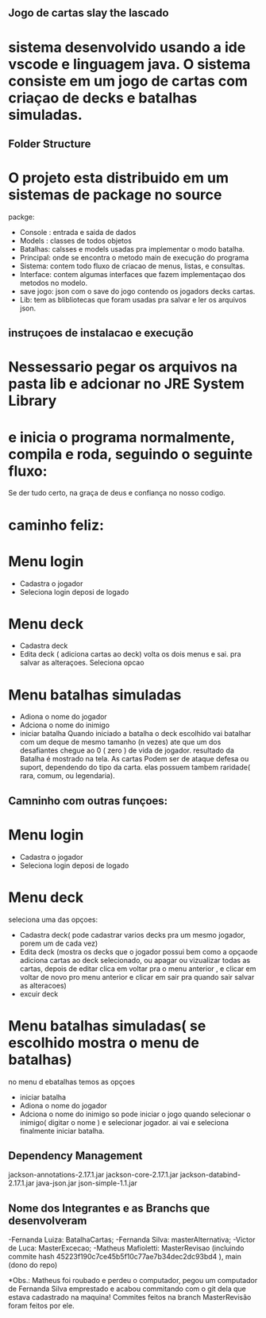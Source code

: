 ## Jogo de cartas slay the lascado
# sistema desenvolvido usando a ide vscode e linguagem java. O sistema consiste em um jogo de cartas com criaçao de decks e batalhas simuladas.

## Folder Structure
# O projeto esta distribuido em um sistemas de package no source
  packge:
- Console : entrada e saida de dados
- Models : classes de todos objetos
- Batalhas: calsses e models usadas pra implementar o modo batalha.
- Principal: onde se encontra o metodo main de execução do programa
- Sistema: contem todo fluxo de criacao de menus, listas, e consultas.
- Interface: contem algumas interfaces que fazem implementaçao dos metodos no modelo.
- save jogo: json com o save do jogo contendo os jogadors decks cartas.
- Lib: tem as blibliotecas que foram usadas pra salvar e ler os arquivos json.

## instruçoes de instalacao e execução

   # Nessessario pegar os arquivos na pasta lib e adcionar no JRE System Library
   # e  inicia o programa normalmente, compila e roda, seguindo o seguinte fluxo:

Se der tudo certo, na graça de deus e confiança no nosso codigo.

# caminho feliz:

# Menu login 
- Cadastra o jogador
- Seleciona login 
deposi de logado 
# Menu deck
- Cadastra deck
- Edita deck ( adiciona cartas ao deck)
volta os dois menus e sai. pra salvar as alteraçoes.
Seleciona opcao 
# Menu batalhas simuladas
- Adiona o nome do jogador 
- Adciona o nome do inimigo
- iniciar batalha
    Quando iniciado a batalha o deck escolhido vai batalhar com um deque de mesmo tamanho (n vezes) ate que um dos desafiantes
chegue ao 0 ( zero ) de vida de jogador.
resultado da Batalha é mostrado na tela.
    As cartas Podem ser de ataque defesa ou suport, dependendo do tipo da carta. 
elas possuem tambem raridade( rara, comum, ou legendaria).

## Camninho com outras funçoes:

# Menu login 
- Cadastra o jogador
- Seleciona login 
deposi de logado 
# Menu deck
seleciona uma das opçoes:
- Cadastra deck( pode cadastrar varios decks pra um mesmo jogador, porem um de cada vez)
- Edita deck (mostra os decks que o jogador possui bem como a opçaode adiciona cartas ao deck selecionado, ou apagar ou vizualizar todas as cartas, depois de editar clica em voltar pra o menu anterior , e clicar em voltar de novo pro menu anterior e clicar em sair pra quando sair salvar as alteracoes)
- excuir deck
# Menu batalhas simuladas( se escolhido mostra o menu de batalhas)
no menu d ebatalhas temos as opçoes 
- iniciar batalha
- Adiona o nome do jogador 
- Adciona o nome do inimigo
 so pode iniciar o jogo quando selecionar o inimigo( digitar o nome )
 e selecionar jogador.
 ai vai e seleciona finalmente iniciar batalha.

## Dependency Management

jackson-annotations-2.17.1.jar
jackson-core-2.17.1.jar
jackson-databind-2.17.1.jar
java-json.jar
json-simple-1.1.jar

## Nome dos Integrantes e as Branchs que desenvolveram
-Fernanda Luiza: BatalhaCartas;
-Fernanda Silva: masterAlternativa;
-Victor de Luca: MasterExcecao;
-Matheus Mafioletti: MasterRevisao (incluindo commite hash 45223f190c7ce45b5f10c77ae7b34dec2dc93bd4 ), main (dono do repo)

*Obs.: Matheus foi roubado e perdeu o computador, pegou um computador de Fernanda Silva emprestado e acabou commitando com o git dela que estava cadastrado na maquina!
Commites feitos na branch MasterRevisão foram feitos por ele.
